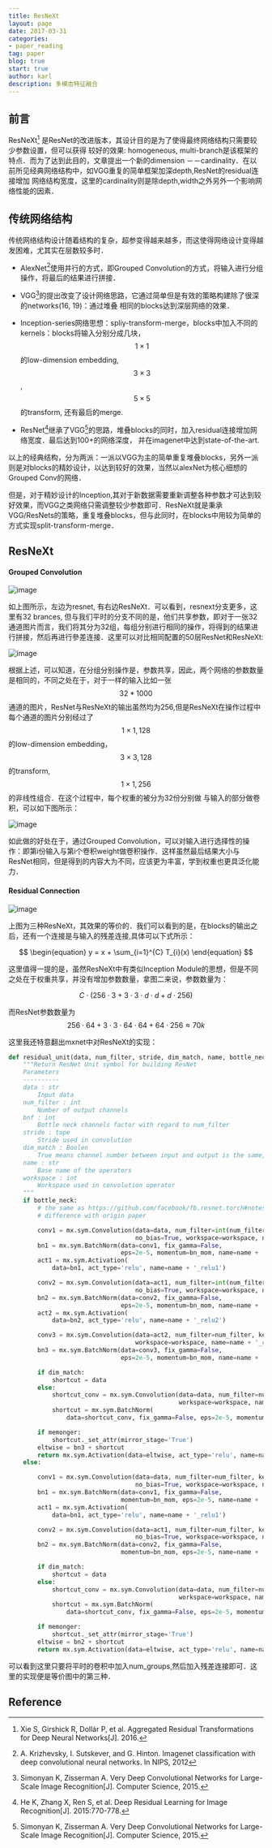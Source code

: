 ```yaml
---
title: ResNeXt
layout: page
date: 2017-03-31
categories: 
- paper_reading
tag: paper
blog: true
start: true
author: karl
description: 多模态特征融合
---  
```


## 前言

ResNeXt[^1] 是ResNet的改进版本，其设计目的是为了使得最终网络结构只需要较少参数设置，但可以获得
较好的效果: homogeneous, multi-branch是该框架的特点．而为了达到此目的，文章提出一个新的dimension
－－cardinality．在以前所见经典网络结构中，如VGG重复的简单框架加深depth,ResNet的residual连接增加
网络结构宽度，这里的cardinality则是除depth,width之外另外一个影响网络性能的因素．　　

## 传统网络结构　　


传统网络结构设计随着结构的复杂，超参变得越来越多，而这使得网络设计变得越发困难，尤其实在层数较多时．　　

* AlexNet[^4]使用并行的方式，即Grouped Convolution的方式，将输入进行分组操作，将最后的结果进行拼接．

* VGG[^2]的提出改变了设计网络思路，它通过简单但是有效的策略构建除了很深的networks(16, 19)：通过堆叠
相同的blocks达到深层网络的效果．  

* Inception-series网络思想：spliy-transform-merge，blocks中加入不同的kernels：blocks将输入分别分成几块，
$$1 \times 1$$的low-dimension embedding, $$3 \times 3$$, $$5 \times 5$$的transform, 还有最后的merge.  

* ResNet[^3]继承了VGG[^2]的思路，堆叠blocks的同时，加入residual连接增加网络宽度．最后达到100+的网络深度，
并在imagenet中达到state-of-the-art.  



以上的经典结构，分为两派：一派以VGG为主的简单重复堆叠blocks，另外一派则是对blocks的精妙设计，以达到较好的效果，当然以alexNet为核心细想的Grouped Conv的网络．　　

但是，对于精妙设计的Inception,其对于新数据需要重新调整各种参数才可达到较好效果，而VGG之类网络只需调整较少参数即可．ResNeXt就是秉承VGG/ResNets的策略，重复堆叠blocks，但与此同时，在blocks中用较为简单的方式实现split-transform-merge．　　

## ResNeXt  

#### Grouped Convolution  

![image](/downloads/resnet/1.png)  

如上图所示，左边为resnet, 有右边ResNeXt．可以看到，resnext分支更多，这里有32 brances, 但与我们平时的分支不同的是，他们共享参数，即对于一张32通道图片而言，我们将其分为32组，每组分别进行相同的操作，将得到的结果进行拼接，然后再进行參差连接．这里可以对比相同配置的50层ResNet和ResNeXt:  

![image](/downloads/resnet/2.png)  

根据上述，可以知道，在分组分别操作是，参数共享，因此，两个网络的参数数量是相同的，不同之处在于，对于一样的输入比如一张$$32*1000$$通道的图片，ResNet与ResNeXt的输出虽然均为256,但是ResNeXt在操作过程中每个通道的图片分别经过了$$1 \times 1, 128$$的low-dimension embedding，$$3 \times 3, 128$$的transform, $$1 \times 1, 256$$的非线性组合．在这个过程中，每个权重的被分为32份分别做
与输入的部分做卷积，可以如下图所示：　　

![image](/downloads/resnet/3.png)  

如此做的好处在于，通过Grouped Convolution，可以对输入进行选择性的操作：即第i份输入与第i个卷积weight做卷积操作．这样虽然最后结果大小与ResNet相同，但是得到的内容大为不同，应该更为丰富，学到权重也更具泛化能力．　　


#### Residual Connection  

![image](/downloads/resnet/resnext.png)  

上图为三种ResNeXt，其效果的等价的．我们可以看到的是，在blocks的输出之后，还有一个连接是与输入的残差连接,具体可以下式所示：　　
　　

$$
\begin{equation}
y = x + \sum_{i=1}^{C} T_{i}(x)
\end{equation}
$$  

这里值得一提的是，虽然ResNeXt中有类似Inception Module的思想，但是不同之处在于权重共享，并没有增加参数数量，拿图二来说，参数数量为：　　

$$
\begin{equation}
C \cdot (256 \cdot 3 + 3 \cdot 3 \cdot d \cdot d + d \cdot 256)
\end{equation}
$$

而ResNet参数数量为$$256 \cdot 64 + 3 \cdot 3 \cdot 64 \cdot 64 + 64 \cdot 256 \approx 70k$$  

这里我还特意翻出mxnet中对ResNeXt的实现：　　

```python
def residual_unit(data, num_filter, stride, dim_match, name, bottle_neck=True, num_group=32, bn_mom=0.9, workspace=256, memonger=False):
    """Return ResNet Unit symbol for building ResNet
    Parameters
    ----------
    data : str
        Input data
    num_filter : int
        Number of output channels
    bnf : int
        Bottle neck channels factor with regard to num_filter
    stride : tupe
        Stride used in convolution
    dim_match : Boolen
        True means channel number between input and output is the same, otherwise means differ
    name : str
        Base name of the operators
    workspace : int
        Workspace used in convolution operator
    """
    if bottle_neck:
        # the same as https://github.com/facebook/fb.resnet.torch#notes, a bit
        # difference with origin paper

        conv1 = mx.sym.Convolution(data=data, num_filter=int(num_filter * 0.5), kernel=(1, 1), stride=(1, 1), pad=(0, 0),
                                   no_bias=True, workspace=workspace, name=name + '_conv1')
        bn1 = mx.sym.BatchNorm(data=conv1, fix_gamma=False,
                               eps=2e-5, momentum=bn_mom, name=name + '_bn1')
        act1 = mx.sym.Activation(
            data=bn1, act_type='relu', name=name + '_relu1')

        conv2 = mx.sym.Convolution(data=act1, num_filter=int(num_filter * 0.5), num_group=num_group, kernel=(3, 3), stride=stride, pad=(1, 1),
                                   no_bias=True, workspace=workspace, name=name + '_conv2')
        bn2 = mx.sym.BatchNorm(data=conv2, fix_gamma=False,
                               eps=2e-5, momentum=bn_mom, name=name + '_bn2')
        act2 = mx.sym.Activation(
            data=bn2, act_type='relu', name=name + '_relu2')

        conv3 = mx.sym.Convolution(data=act2, num_filter=num_filter, kernel=(1, 1), stride=(1, 1), pad=(0, 0), no_bias=True,
                                   workspace=workspace, name=name + '_conv3')
        bn3 = mx.sym.BatchNorm(data=conv3, fix_gamma=False,
                               eps=2e-5, momentum=bn_mom, name=name + '_bn3')

        if dim_match:
            shortcut = data
        else:
            shortcut_conv = mx.sym.Convolution(data=data, num_filter=num_filter, kernel=(1, 1), stride=stride, no_bias=True,
                                               workspace=workspace, name=name + '_sc')
            shortcut = mx.sym.BatchNorm(
                data=shortcut_conv, fix_gamma=False, eps=2e-5, momentum=bn_mom, name=name + '_sc_bn')

        if memonger:
            shortcut._set_attr(mirror_stage='True')
        eltwise = bn3 + shortcut
        return mx.sym.Activation(data=eltwise, act_type='relu', name=name + '_relu')
    else:

        conv1 = mx.sym.Convolution(data=data, num_filter=num_filter, kernel=(3, 3), stride=stride, pad=(1, 1),
                                   no_bias=True, workspace=workspace, name=name + '_conv1')
        bn1 = mx.sym.BatchNorm(data=conv1, fix_gamma=False,
                               momentum=bn_mom, eps=2e-5, name=name + '_bn1')
        act1 = mx.sym.Activation(
            data=bn1, act_type='relu', name=name + '_relu1')

        conv2 = mx.sym.Convolution(data=act1, num_filter=num_filter, kernel=(3, 3), stride=(1, 1), pad=(1, 1),
                                   no_bias=True, workspace=workspace, name=name + '_conv2')
        bn2 = mx.sym.BatchNorm(data=conv2, fix_gamma=False,
                               momentum=bn_mom, eps=2e-5, name=name + '_bn2')

        if dim_match:
            shortcut = data
        else:
            shortcut_conv = mx.sym.Convolution(data=data, num_filter=num_filter, kernel=(1, 1), stride=stride, no_bias=True,
                                               workspace=workspace, name=name + '_sc')
            shortcut = mx.sym.BatchNorm(
                data=shortcut_conv, fix_gamma=False, eps=2e-5, momentum=bn_mom, name=name + '_sc_bn')

        if memonger:
            shortcut._set_attr(mirror_stage='True')
        eltwise = bn2 + shortcut
        return mx.sym.Activation(data=eltwise, act_type='relu', name=name + '_relu')

```

可以看到这里只要将平时的卷积中加入num_groups,然后加入残差连接即可．这里的实现便是等价图中的第三种．　　


## Reference  

[^1]: Xie S, Girshick R, Dollár P, et al. Aggregated Residual Transformations for Deep Neural Networks[J]. 2016.  

[^2]: Simonyan K, Zisserman A. Very Deep Convolutional Networks for Large-Scale Image Recognition[J]. Computer Science, 2015.  

[^3]: He K, Zhang X, Ren S, et al. Deep Residual Learning for Image Recognition[J]. 2015:770-778.  

[^4]: A. Krizhevsky, I. Sutskever, and G. Hinton. Imagenet classification with deep convolutional neural networks. In NIPS,
2012


